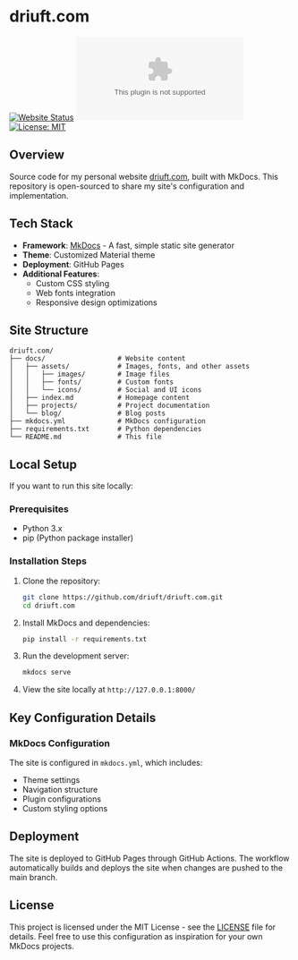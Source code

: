 # driuft.com

[![Website Status](https://img.shields.io/website?url=https%3A%2F%2Fdriuft.com)](https://driuft.com)
[![GitHub last commit](https://img.shields.io/github/last-commit/driuft/driuft.com)](https://github.com/driuft/driuft.com/commits/main)
[![License: MIT](https://img.shields.io/badge/License-MIT-blue.svg)](LICENSE)

## Overview

Source code for my personal website [driuft.com](https://driuft.com), built with MkDocs. This repository is open-sourced to share my site's configuration and implementation.

## Tech Stack

- **Framework**: [MkDocs](https://www.mkdocs.org/) - A fast, simple static site generator
- **Theme**: Customized Material theme
- **Deployment**: GitHub Pages
- **Additional Features**:
  - Custom CSS styling
  - Web fonts integration
  - Responsive design optimizations

## Site Structure

```
driuft.com/
├── docs/                  # Website content
│   ├── assets/            # Images, fonts, and other assets
│   │   ├── images/        # Image files
│   │   ├── fonts/         # Custom fonts
│   │   └── icons/         # Social and UI icons
│   ├── index.md           # Homepage content
│   ├── projects/          # Project documentation
│   └── blog/              # Blog posts
├── mkdocs.yml             # MkDocs configuration
├── requirements.txt       # Python dependencies
└── README.md              # This file
```

## Local Setup

If you want to run this site locally:

### Prerequisites

- Python 3.x
- pip (Python package installer)

### Installation Steps

1. Clone the repository:
   ```bash
   git clone https://github.com/driuft/driuft.com.git
   cd driuft.com
   ```

2. Install MkDocs and dependencies:
   ```bash
   pip install -r requirements.txt
   ```

3. Run the development server:
   ```bash
   mkdocs serve
   ```

4. View the site locally at `http://127.0.0.1:8000/`

## Key Configuration Details

### MkDocs Configuration

The site is configured in `mkdocs.yml`, which includes:

- Theme settings
- Navigation structure
- Plugin configurations
- Custom styling options

## Deployment

The site is deployed to GitHub Pages through GitHub Actions. The workflow automatically builds and deploys the site when changes are pushed to the main branch.

## License

This project is licensed under the MIT License - see the [LICENSE](LICENSE) file for details. Feel free to use this configuration as inspiration for your own MkDocs projects.
